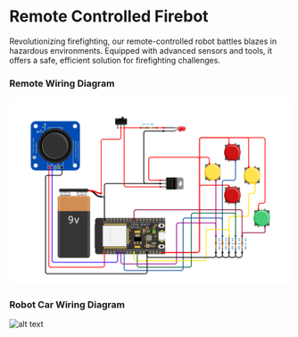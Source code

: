 # Remote Controlled Firebot
Revolutionizing firefighting, our remote-controlled robot battles blazes in hazardous environments. Equipped with advanced sensors and tools, it offers a safe, efficient solution for firefighting challenges.


### Remote Wiring Diagram
![Remote Wiring Diagram](https://github.com/mahbubzone/remote-controled-firebot/blob/main/Remote_Wring_Diagram.png)


### Robot Car Wiring Diagram
![alt text](https://github.com/mahbubzone/remote-controlled-firebot/blob/main/Robot_Car_Wring_Diagram.png)
